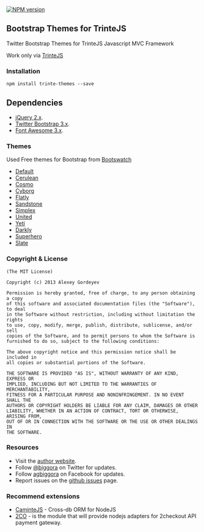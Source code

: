 [![NPM version](https://badge.fury.io/js/trinte-themes.png)](http://badge.fury.io/js/trinte-themes)
## Bootstrap Themes for TrinteJS

Twitter Bootstrap Themes for TrinteJS Javascript MVC Framework

Work only via [TrinteJS](https://github.com/biggora/trinte)

### Installation

    npm install trinte-themes --save

## Dependencies

- [jQuery 2.x](http://jquery.com/).
- [Twitter Bootstrap 3.x](http://getbootstrap.com/).
- [Font Awesome 3.x](http://fortawesome.github.io/Font-Awesome/).

### Themes

Used Free themes for Bootstrap from [Bootswatch](https://bootswatch.com/)

* [Default](http://getbootstrap.com/)
* [Cerulean](https://bootswatch.com/cerulean/)
* [Cosmo](https://bootswatch.com/cosmo/)
* [Cyborg](https://bootswatch.com/cyborg/)
* [Flatly](https://bootswatch.com/flatly/)
* [Sandstone](https://bootswatch.com/sandstone/)
* [Simplex](https://bootswatch.com/simplex/)
* [United](https://bootswatch.com/united/)
* [Yeti](https://bootswatch.com/yeti/)
* [Darkly](https://bootswatch.com/darkly/)
* [Superhero](https://bootswatch.com/superhero/)
* [Slate](https://bootswatch.com/slate/)

### Copyright & License

    (The MIT License)

    Copyright (c) 2013 Alexey Gordeyev

    Permission is hereby granted, free of charge, to any person obtaining a copy
    of this software and associated documentation files (the "Software"), to deal
    in the Software without restriction, including without limitation the rights
    to use, copy, modify, merge, publish, distribute, sublicense, and/or sell
    copies of the Software, and to permit persons to whom the Software is
    furnished to do so, subject to the following conditions:

    The above copyright notice and this permission notice shall be included in
    all copies or substantial portions of the Software.

    THE SOFTWARE IS PROVIDED "AS IS", WITHOUT WARRANTY OF ANY KIND, EXPRESS OR
    IMPLIED, INCLUDING BUT NOT LIMITED TO THE WARRANTIES OF MERCHANTABILITY,
    FITNESS FOR A PARTICULAR PURPOSE AND NONINFRINGEMENT. IN NO EVENT SHALL THE
    AUTHORS OR COPYRIGHT HOLDERS BE LIABLE FOR ANY CLAIM, DAMAGES OR OTHER
    LIABILITY, WHETHER IN AN ACTION OF CONTRACT, TORT OR OTHERWISE, ARISING FROM,
    OUT OF OR IN CONNECTION WITH THE SOFTWARE OR THE USE OR OTHER DEALINGS IN
    THE SOFTWARE.

### Resources

- Visit the [author website](http://www.gordejev.lv).
- Follow [@biggora](https://twitter.com/#!/biggora) on Twitter for updates.
- Follow [agbiggora](https://www.facebook.com/agbiggora) on Facebook for updates.
- Report issues on the [github issues](https://github.com/biggora/trinte-themes/issues) page.

### Recommend extensions

- [CaminteJS](http://www.camintejs.com/) - Cross-db ORM for NodeJS
- [2CO](https://github.com/biggora/2co) - is the module that will provide nodejs adapters for 2checkout API payment gateway.